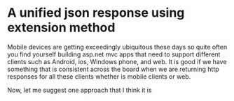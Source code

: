 A unified json response using extension method
===========
Mobile devices are getting exceedingly ubiquitous these days so quite often you find yourself building asp.net mvc apps that need to support different clients such as Android, ios, Windows phone, and web. It is good if we have something that is consistent across the board when we are returning http responses for all these clients whether is mobile clients or web.

Now, let me suggest one approach that I think it is   


     
